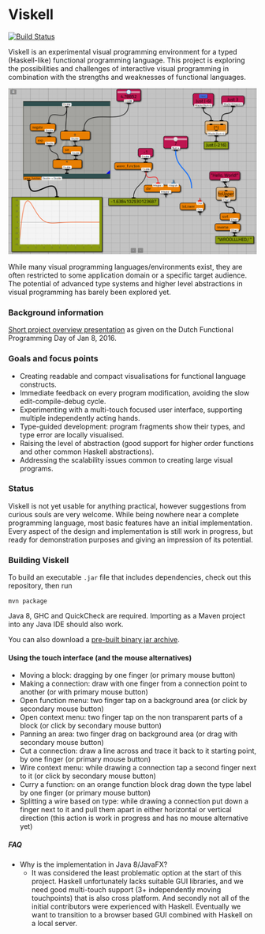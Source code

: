 # Viskell

[![Build Status](https://travis-ci.org/wandernauta/viskell.svg?branch=master)](https://travis-ci.org/wandernauta/viskell)

Viskell is an experimental visual programming environment for a typed (Haskell-like) functional programming language.
This project is exploring the possibilities and challenges of interactive visual programming in combination with the strengths and weaknesses of functional languages.

![Screenshot](screenshot.png)

While many visual programming languages/environments exist, they are often restricted to some application domain or a specific target audience.
The potential of advanced type systems and higher level abstractions in visual programming has barely been explored yet.

### Background information
[Short project overview presentation](viskell-nlfpday.pdf) as given on the Dutch Functional Programming Day of Jan 8, 2016.

### Goals and focus points

  * Creating readable and compact visualisations for functional language constructs.
  * Immediate feedback on every program modification, avoiding the slow edit-compile-debug cycle.
  * Experimenting with a multi-touch focused user interface, supporting multiple independently acting hands.
  * Type-guided development: program fragments show their types, and type error are locally visualised.
  * Raising the level of abstraction (good support for higher order functions and other common Haskell abstractions).
  * Addressing the scalability issues common to creating large visual programs.

### Status

Viskell is not yet usable for anything practical, however suggestions from curious souls are very welcome.
While being nowhere near a complete programming language, most basic features have an initial implementation.
Every aspect of the design and implementation is still work in progress, but ready for demonstration purposes and giving an impression of its potential.

### Building Viskell

To build an executable `.jar` file that includes dependencies, check out this repository, then run

    mvn package

Java 8, GHC and QuickCheck are required. Importing as a Maven project into any Java IDE should also work.

You can also download a [pre-built binary jar archive](https://github.com/wandernauta/viskell/releases/download/nlfp-day-demo/viskell-0.1.jar).

#### Using the touch interface (and the mouse alternatives)
 * Moving a block: dragging by one finger (or primary mouse button)
 * Making a connection: draw with one finger from a connection point to another (or with primary mouse button)
 * Open function menu: two finger tap on a background area (or click by secondary mouse button)
 * Open context menu: two finger tap on the non transparent parts of a block (or click by secondary mouse button)
 * Panning an area: two finger drag on background area (or drag with secondary mouse button)
 * Cut a connection: draw a line across and trace it back to it starting point, by one finger (or primary mouse button)
 * Wire context menu: while drawing a connection tap a second finger next to it (or click by secondary mouse button)
 * Curry a function: on an orange function block drag down the type label by one finger (or primary mouse button)
 * Splitting a wire based on type: while drawing a connection put down a finger next to it and pull them apart in either horizontal or vertical direction (this action is work in progress and has no mouse alternative yet)

##### FAQ

* Why is the implementation in Java 8/JavaFX?
  * It was considered the least problematic option at the start of this project.
    Haskell unfortunately lacks suitable GUI libraries, and we need good multi-touch support (3+ independently moving touchpoints) that is also cross platform.
    And secondly not all of the initial contributors were experienced with Haskell.
    Eventually we want to transition to a browser based GUI combined with Haskell on a local server.
